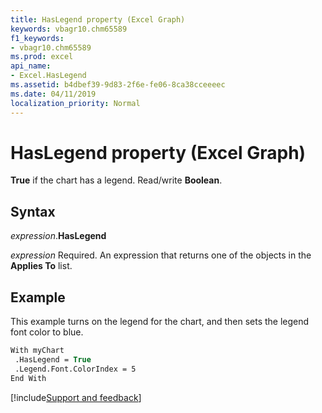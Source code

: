 ```yaml
---
title: HasLegend property (Excel Graph)
keywords: vbagr10.chm65589
f1_keywords:
- vbagr10.chm65589
ms.prod: excel
api_name:
- Excel.HasLegend
ms.assetid: b4dbef39-9d83-2f6e-fe06-8ca38cceeeec
ms.date: 04/11/2019
localization_priority: Normal
---
```



# HasLegend property (Excel Graph)

**True** if the chart has a legend. Read/write **Boolean**.

## Syntax

_expression_.**HasLegend**

_expression_ Required. An expression that returns one of the objects in the **Applies To** list.

## Example

This example turns on the legend for the chart, and then sets the legend font color to blue.

```vb
With myChart 
 .HasLegend = True 
 .Legend.Font.ColorIndex = 5 
End With
```

[!include[Support and feedback](~/includes/feedback-boilerplate.md)]